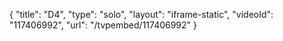 {
    "title": "D4",
    "type": "solo",
    "layout": "iframe-static",
    "videoId": "117406992",
    "url": "\/tvpembed\/117406992"
}